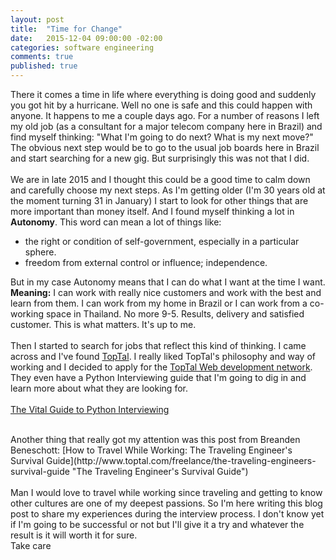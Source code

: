 ```yaml
---
layout: post
title:  "Time for Change"
date:   2015-12-04 09:00:00 -02:00
categories: software engineering
comments: true
published: true
---
```

There it comes a time in life where everything is doing good and suddenly you got hit by a hurricane. Well no one is safe and this could happen with anyone. It happens to me a couple days ago. For a number of reasons I left my old job (as a consultant for a major telecom company here in Brazil) and find myself thinking: "What I'm going to do next? What is my next move?" The obvious next step would be to go to the usual job boards here in Brazil and start searching for a new gig. But surprisingly this was not that I did.  <br />  
We are in late 2015 and I thought this could be a good time to calm down and carefully choose my next steps. As I'm getting older (I'm 30 years old at the moment turning 31 in January) I start to look for other things that are more important than money itself. And I found myself thinking a lot in **Autonomy**. This word can mean a lot of things like:<br />

* the right or condition of self-government, especially in a particular sphere.<br />
* freedom from external control or influence; independence.<br />

But in my case Autonomy means that I can do what I want at the time I want.  
**Meaning:** I can work with really nice customers and work with the best and learn from them. I can work from my home in Brazil or I can work from a co-working space in Thailand. No more 9-5. Results, delivery and satisfied customer. This is what matters. It's up to me.  
<br />
Then I started to search for jobs that reflect this kind of thinking. I came across and I've found [TopTal](http://www.toptal.com). I really liked TopTal's philosophy and way of working and I decided to apply for the [TopTal Web development network](http://www.toptal.com/web).
They even have a Python Interviewing guide that I'm going to dig in and learn more about what they are looking for. <br />  
[The Vital Guide to Python Interviewing](http://www.toptal.com/python#hiring-guide "Python Interviewing")<br />  

<br />
Another thing that really got my attention was this post from Breanden Beneschott: [How to Travel While Working: The Traveling Engineer's Survival Guide](http://www.toptal.com/freelance/the-traveling-engineers-survival-guide "The Traveling Engineer's Survival Guide")<br />
<br />
Man I would love to travel while working since traveling and getting to know other cultures are one of my deepest passions.
So I'm here writing this blog post to share my experiences during the interview process. I don't know yet if I'm going to be successful or not but I'll give it a try and whatever the result is it will worth it for sure.  
<br />
Take care  
